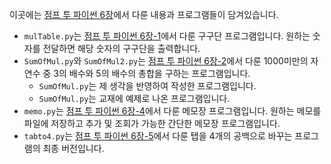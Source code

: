 이곳에는 [점프 투 파이썬 6장](https://wikidocs.net/34)에서 다룬 내용과 프로그램들이 담겨있습니다.

* `mulTable.py`는 [점프 투 파이썬 6장-1](https://wikidocs.net/35)에서 다룬 구구단 프로그램입니다. 원하는 숫자를 전달하면 해당 숫자의 구구단을 출력합니다.
* `SumOfMul.py`와 `SumOfMul2.py`는 [점프 투 파이썬 6장-2](https://wikidocs.net/40)에서 다룬 1000미만의 자연수 중 3의 배수와 5의 배수의 총합을 구하는 프로그램입니다.
  * `SumOfMul.py`는 제 생각을 반영하여 작성한 프로그램입니다.
  * `SumOfMul.py`는 교재에 예제로 나온 프로그램입니다.
* `memo.py`는 [점프 투 파이썬 6장-4](https://wikidocs.net/36)에서 다룬 메모장 프로그램입니다. 원하는 메모를 파일에 저장하고 추가 및 조회가 가능한 간단한 메모장 프로그램입니다.
* `tabto4.py`는 [점프 투 파이썬 6장-5](https://wikidocs.net/37)에서 다룬 탭을 4개의 공백으로 바꾸는 프로그램의 최종 버전입니다.
